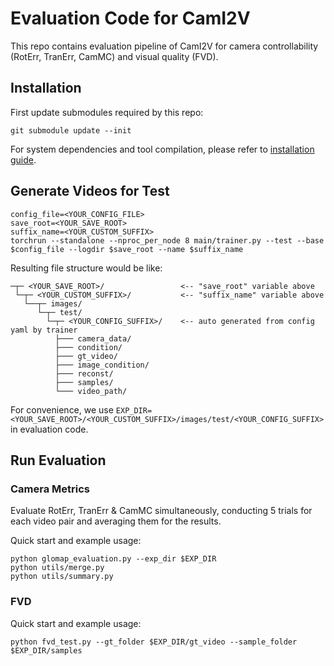 # Evaluation Code for CamI2V

This repo contains evaluation pipeline of CamI2V for camera controllability (RotErr, TranErr, CamMC) and visual quality (FVD).

## Installation

First update submodules required by this repo:

```shell
git submodule update --init
```

For system dependencies and tool compilation, please refer to [installation guide](install.md).

## Generate Videos for Test

```shell
config_file=<YOUR_CONFIG_FILE>
save_root=<YOUR_SAVE_ROOT>
suffix_name=<YOUR_CUSTOM_SUFFIX>
torchrun --standalone --nproc_per_node 8 main/trainer.py --test --base $config_file --logdir $save_root --name $suffix_name
```

Resulting file structure would be like:

```
─┬─ <YOUR_SAVE_ROOT>/                 <-- "save_root" variable above
 └─┬─ <YOUR_CUSTOM_SUFFIX>/           <-- "suffix_name" variable above
   └──┬─ images/
      └─┬─ test/
        └─┬─ <YOUR_CONFIG_SUFFIX>/    <-- auto generated from config yaml by trainer
          ├─── camera_data/
          ├─── condition/
          ├─── gt_video/
          ├─── image_condition/
          ├─── reconst/
          ├─── samples/
          └─── video_path/
```

For convenience, we use `EXP_DIR=<YOUR_SAVE_ROOT>/<YOUR_CUSTOM_SUFFIX>/images/test/<YOUR_CONFIG_SUFFIX>` in evaluation code.

## Run Evaluation

### Camera Metrics

Evaluate RotErr, TranErr & CamMC simultaneously, conducting 5 trials for each video pair and averaging them for the results.

Quick start and example usage:

```shell
python glomap_evaluation.py --exp_dir $EXP_DIR
python utils/merge.py
python utils/summary.py
```

### FVD

Quick start and example usage:

```shell
python fvd_test.py --gt_folder $EXP_DIR/gt_video --sample_folder $EXP_DIR/samples
```
